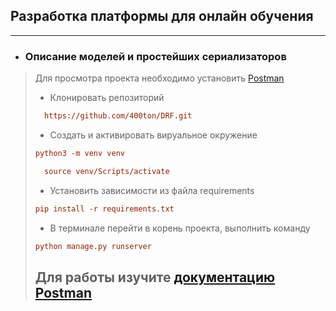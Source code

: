 ## Разработка платформы для онлайн обучения 
___
- ### Описание моделей и простейших сериализаторов

>Для просмотра проекта необходимо установить [Postman](https://www.postman.com/downloads/)
> - Клонировать репозиторий
> ```ini 
>   https://github.com/400ton/DRF.git
> ```
> - Создать и активировать вируальное окружение
> ```ini
> python3 -m venv venv
> ```
 > ```ini 
>   source venv/Scripts/activate
> ```
> - Установить зависимости из файла requirements
> ```ini
> pip install -r requirements.txt
> ```
> - В терминале перейти в корень проекта, выполнить команду
> ```ini
> python manage.py runserver
>```
> ## Для работы изучите [документацию Postman](https://learning.postman.com/docs/introduction/overview/)